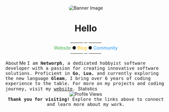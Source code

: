 
<div align="center">
  <img src="https://safe.kashima.moe/geajomx5q8m3.jpg" alt="Banner Image" style="border-radius: 12px;">
  <h1>Hello</h1>
  <!-- Navigation Links -->
  <p>
    ──── ─ ────<br>
    <a href='https://networph.tech' style='text-decoration: none; color: #4CAF50;'>Website</a> ● 
    <a href='https://networph.tech/blog' style='text-decoration: none; color: #FFC107;'>Blog</a> ● 
    <a href='https://discord.gg/3PDdcQz' style='text-decoration: none; color: #2196F3;'>Community</a><br>
    ──── ─ ────
  </p>
</div>
About Me
<samp>
I am <strong>Networph</strong>, a dedicated hobbyist software developer with a passion for creating innovative software solutions. Proficient in <strong>Go</strong>, <strong>Lua</strong>, and currently exploring the new language <strong>Gleam</strong>, I bring over 6 years of coding experience to the table. For more on my projects and coding journey, visit my <a href="https://networph.tech">website</a>.
</samp>
Statistics
<div align="center">
  <img src="https://komarev.com/ghpvc/?username=Networph&color=ff69b4" alt="Profile Views">
</div><div align="center">
  <samp>
    <strong>Thank you for visiting!</strong> Explore the links above to connect and learn more about my work.
  </samp>
</div>
